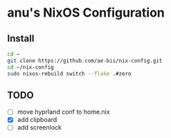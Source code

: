 # anu's NixOS Configuration

## Install
```bash
cd ~
git clone https://github.com/ae-bii/nix-config.git
cd ~/nix-config
sudo nixos-rebuild switch --flake .#zero
```

## TODO

- [ ] move hyprland conf to home.nix
- [x] add clipboard
- [ ] add screenlock
